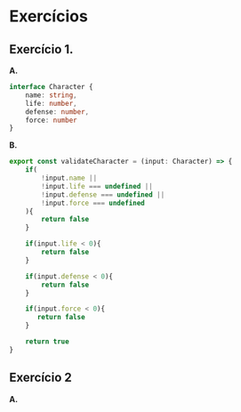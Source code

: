 # Exercícios

## Exercício 1.
**A.**
```ts
interface Character {
    name: string,
    life: number,
    defense: number,
    force: number
}
```

**B.**
```ts
export const validateCharacter = (input: Character) => {
    if(
        !input.name || 
        !input.life === undefined ||
        !input.defense === undefined ||
        !input.force === undefined
    ){
        return false
    }

    if(input.life < 0){
        return false
    }

    if(input.defense < 0){
        return false
    }

    if(input.force < 0){
       return false
    }

    return true
}
```

## Exercício 2
**A.**
```ts
```